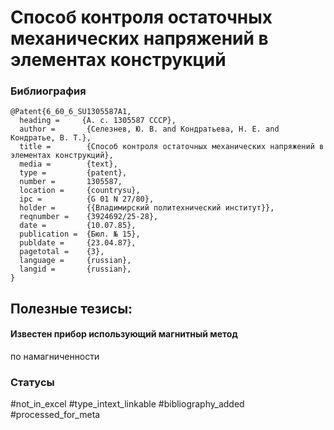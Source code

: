 # Способ контроля остаточных механических напряжений в элементах конструкций

### Библиография
```
@Patent{6_60_6_SU1305587A1,
  heading =     {А. с. 1305587 СССР},
  author =       {Селезнев, Ю. В. and Кондратьева, Н. Е. and Кондратье, В. Т.},
  title =        {Способ контроля остаточных механических напряжений в элементах конструкций},
  media =        {text},
  type =         {patent},
  number =       1305587,
  location =     {countrysu},
  ipc =          {G 01 N 27/80},
  holder =       {{Владимирский политехнический институт}},
  reqnumber =    {3924692/25-28},
  date =         {10.07.85},
  publication =  {Бюл. № 15},
  publdate =     {23.04.87},
  pagetotal =    {3},
  language =     {russian},
  langid =       {russian},
}
```

## Полезные тезисы:

#### Известен прибор использующий магнитный метод
по намагниченности

### Статусы
#not_in_excel 
#type_intext_linkable
#bibliography_added
#processed_for_meta
